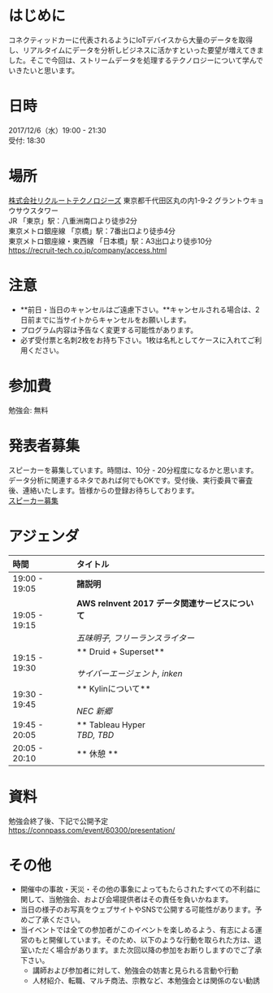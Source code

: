 # はじめに

コネクティッドカーに代表されるようにIoTデバイスから大量のデータを取得し、リアルタイムにデータを分析しビジネスに活かすといった要望が増えてきました。そこで今回は、ストリームデータを処理するテクノロジーについて学んでいきたいと思います。


# 日時

2017/12/6（水）19:00 - 21:30 <br>
受付: 18:30


# 場所

[株式会社リクルートテクノロジーズ](https://recruit-tech.co.jp/) 東京都千代田区丸の内1-9-2 グラントウキョウサウスタワー <br>
JR 「東京」駅：八重洲南口より徒歩2分  
東京メトロ銀座線 「京橋」駅：7番出口より徒歩4分  
東京メトロ銀座線・東西線 「日本橋」駅：A3出口より徒歩10分  
https://recruit-tech.co.jp/company/access.html
 
# 注意
- **前日・当日のキャンセルはご遠慮下さい。**キャンセルされる場合は、2日前までに当サイトからキャンセルをお願いします。
- プログラム内容は予告なく変更する可能性があります。
- 必ず受付票と名刺2枚をお持ち下さい。1枚は名札としてケースに入れてご利用ください。


# 参加費

勉強会: 無料  


# 発表者募集
スピーカーを募集しています。時間は、10分 - 20分程度になるかと思います。データ分析に関連するネタであれば何でもOKです。受付後、実行委員で審査後、連絡いたします。皆様からの登録お待ちしております。<br>
[スピーカー募集](https://docs.google.com/forms/d/1nBX3h8I6p765IwX6D72hsyDj6wO61yRixH2t34CUj1M/)


# アジェンダ

| 時間 | タイトル |
|:------------ |:-------------- |
| 19:00 - 19:05 | **諸説明** |
| 19:05 - 19:15 | **AWS reInvent 2017 データ関連サービスについて** <br> <br> *五味明子, フリーランスライター* |
| 19:15 - 19:30 | ** Druid + Superset** <br> <br> *サイバーエージェント, inken* |
| 19:30 - 19:45 | ** Kylinについて** <br> <br> *NEC 新郷* |
| 19:45 - 20:05 | ** Tableau Hyper<br> *TBD, TBD* |
| 20:05 - 20:10 | ** 休憩 ** |



# 資料

勉強会終了後、下記で公開予定 <br>
https://connpass.com/event/60300/presentation/


# その他

- 開催中の事故・天災・その他の事象によってもたらされたすべての不利益に関して、当勉強会、および会場提供者はその責任を負いかねます。
- 当日の様子のお写真をウェブサイトやSNSで公開する可能性があります。予めご了承ください。
- 当イベントでは全ての参加者がこのイベントを楽しめるよう、有志による運営のもと開催しています。そのため、以下のような行動を取られた方は、退室いただく場合があります。また次回以降の参加をお断りしますのでご了承下さい。
    + 講師および参加者に対して、勉強会の妨害と見られる言動や行動
    + 人材紹介、転職、マルチ商法、宗教など、本勉強会とは関係のない勧誘
